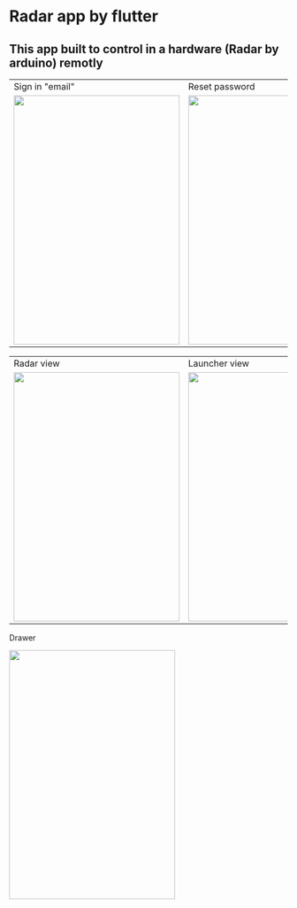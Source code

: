 # Radar app by flutter

## This app built to control in a hardware (Radar by arduino) remotly

<table>
  <tr>
     <td>Sign in "email"</td>
     <td>Reset password</td>
  </tr>
  <tr>
    <td><img src="https://user-images.githubusercontent.com/60400690/122105127-b7049580-ce18-11eb-8000-82bb6dd62537.jpeg" width=300 height=450></td>
    <td><img src="https://user-images.githubusercontent.com/60400690/122104520-08605500-ce18-11eb-8ac9-fd4957fb6b6c.jpeg" width=300 height=450></td>
  </tr>
 </table>
 
 <table>
  <tr>
     <td>Radar view</td>
     <td>Launcher view</td>
  </tr>
  <tr>
    <td><img src="https://user-images.githubusercontent.com/60400690/122104516-07c7be80-ce18-11eb-8443-b359554f56e6.jpeg" width=300 height=450></td>
    <td><img src="https://user-images.githubusercontent.com/60400690/122104525-09918200-ce18-11eb-991d-f723423e7844.jpeg" width=300 height=450></td>
  </tr>
 </table>
 
 Drawer
 
<img src="https://user-images.githubusercontent.com/60400690/122104508-06969180-ce18-11eb-99d1-b824f2f52d85.jpeg" width=300 height=450>
